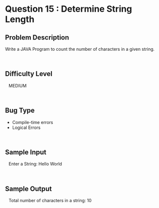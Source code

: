# Question 15 : Determine String Length

## **Problem Description**
Write a JAVA Program to count the number of characters in a given string.

<br>

## **Difficulty Level**
&nbsp;&nbsp; MEDIUM

<br>

## **Bug Type**
- Compile-time errors
- Logical Errors

<br>

## **Sample Input**
&nbsp;&nbsp; Enter a String: Hello World

<br>

## **Sample Output**
&nbsp;&nbsp; Total number of characters in a string: 10

